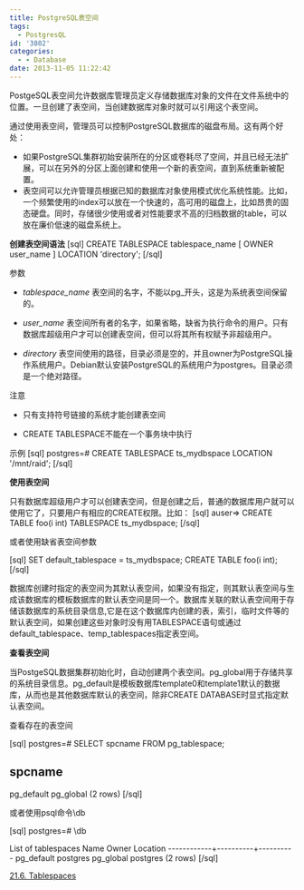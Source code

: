 ```yaml
---
title: PostgreSQL表空间
tags:
  - PostgresQL
id: '3802'
categories:
  - - Database
date: 2013-11-05 11:22:42
---
```


PostgeSQL表空间允许数据库管理员定义存储数据库对象的文件在文件系统中的位置。一旦创建了表空间，当创建数据库对象时就可以引用这个表空间。
<!-- more -->
通过使用表空间，管理员可以控制PostgreSQL数据库的磁盘布局。这有两个好处：

*   如果PostgreSQL集群初始安装所在的分区或卷耗尽了空间，并且已经无法扩展，可以在另外的分区上面创建和使用一个新的表空间，直到系统重新被配置。
*   表空间可以允许管理员根据已知的数据库对象使用模式优化系统性能。比如，一个频繁使用的index可以放在一个快速的，高可用的磁盘上，比如昂贵的固态硬盘。同时，存储很少使用或者对性能要求不高的归档数据的table，可以放在廉价低速的磁盘系统上。

**创建表空间语法**
\[sql\]
CREATE TABLESPACE tablespace_name \[ OWNER user_name \] LOCATION 'directory';
\[/sql\]

参数

*   _tablespace_name_ 表空间的名字，不能以pg_开头，这是为系统表空间保留的。

*   _user_name_ 表空间所有者的名字，如果省略，缺省为执行命令的用户。只有数据库超级用户才可以创建表空间，但可以将其所有权赋予非超级用户。

*   _directory_ 表空间使用的路径，目录必须是空的，并且owner为PostgreSQL操作系统用户。Debian默认安装PostgreSQL的系统用户为postgres。目录必须是一个绝对路径。

注意

*   只有支持符号链接的系统才能创建表空间

*   CREATE TABLESPACE不能在一个事务块中执行

示例
\[sql\]
postgres=# CREATE TABLESPACE ts_mydbspace LOCATION '/mnt/raid';
\[/sql\]

**使用表空间**

只有数据库超级用户才可以创建表空间，但是创建之后，普通的数据库用户就可以使用它了，只要用户有相应的CREATE权限。比如：
\[sql\]
auser=> CREATE TABLE foo(i int) TABLESPACE ts_mydbspace; 
\[/sql\]

或者使用缺省表空间参数

\[sql\]
SET default_tablespace = ts_mydbspace;
CREATE TABLE foo(i int);
\[/sql\]

数据库创建时指定的表空间为其默认表空间，如果没有指定，则其默认表空间与生成该数据库的模板数据库的默认表空间是同一个。数据库关联的默认表空间用于存储该数据库的系统目录信息,它是在这个数据库内创建的表，索引，临时文件等的默认表空间，如果创建这些对象时没有用TABLESPACE语句或通过default_tablespace、temp_tablespaces指定表空间。

**查看表空间**

当PostgeSQL数据集群初始化时，自动创建两个表空间。pg_global用于存储共享的系统目录信息。pg_default是模板数据库template0和template1默认的数据库，从而也是其他数据库默认的表空间，除非CREATE DATABASE时显式指定默认表空间。

查看存在的表空间

\[sql\]
postgres=# SELECT spcname FROM pg_tablespace;

 spcname 
------------
 pg_default
 pg_global
(2 rows)
\[/sql\] 


或者使用psql命令\\db

\[sql\]
postgres=# \\db

 List of tablespaces
 Name Owner Location 
------------+----------+----------
 pg_default postgres 
 pg_global postgres 
(2 rows)
\[/sql\]

[21.6. Tablespaces](http://www.postgresql.org/docs/9.3/static/manage-ag-tablespaces.html)